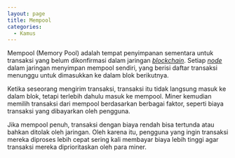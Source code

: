 ```yaml
---
layout: page
title: Mempool
categories:
  - Kamus
---
```


Mempool (Memory Pool) adalah tempat penyimpanan sementara untuk transaksi yang belum dikonfirmasi dalam jaringan [*blockchain*](https://rojocrypto.com/blockchain). Setiap [*node*](https://rojocrypo.com/node) dalam jaringan menyimpan mempool sendiri, yang berisi daftar transaksi menunggu untuk dimasukkan ke dalam blok berikutnya.

Ketika seseorang mengirim transaksi, transaksi itu tidak langsung masuk ke dalam blok, tetapi terlebih dahulu masuk ke mempool. Miner kemudian memilih transaksi dari mempool berdasarkan berbagai faktor, seperti biaya transaksi yang dibayarkan oleh pengguna.

Jika mempool penuh, transaksi dengan biaya rendah bisa tertunda atau bahkan ditolak oleh jaringan. Oleh karena itu, pengguna yang ingin transaksi mereka diproses lebih cepat sering kali membayar biaya lebih tinggi agar transaksi mereka diprioritaskan oleh para miner.